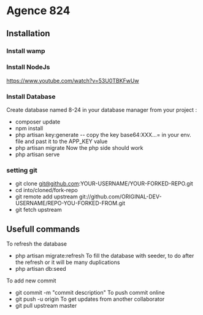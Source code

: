# Agence 824
## Installation 
### Install wamp
### Install NodeJs
https://www.youtube.com/watch?v=53U0TBKFwUw

### Install Database
Create database named 8-24 in your database manager
from your project :
- composer update
- npm install
- php artisan key:generate
-- copy the key base64:XXX...= in your env. file and past it to the APP_KEY value
- php artisan migrate
Now the php side should work
- php artisan serve 

### setting git
- git clone git@github.com:YOUR-USERNAME/YOUR-FORKED-REPO.git
- cd into/cloned/fork-repo
- git remote add upstream git://github.com/ORIGINAL-DEV-USERNAME/REPO-YOU-FORKED-FROM.git
- git fetch upstream


## Usefull commands
To refresh the database
- php artisan migrate:refresh
To fill the database with seeder, to do after the refresh or it will be many duplications
- php artisan db:seed

To add new commit 
- git commit -m "commit description"
To push commit online
- git push -u origin
To get updates from another collaborator
- git pull upstream master


